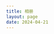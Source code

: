 ```yaml
---
title: 相册
layout: page
date: 2024-04-21
---
```



<div class="gallery-photos page">
    <img src="https://eeeeeeeeeeeeee.ee/img/loading.svg" style="display: block; margin: auto; width: 10px; height: 20px;">
</div>
<!-- 移除了 FancyBox 的 CSS 和 JS 引入 -->

<style>
/* 页面初始化 */
.page-title { display: none; }
.page-top-card { border-radius: 12px; }
/* 页面初始化结束 */
#article-container a img { margin: 0; border-radius: 0; width: 100%; }
.gallery-photos { width: 100%; margin-top: 10px; }
.gallery-photo { min-height: 5rem; width: 23.65%; padding: 4px; position: relative; }
.gallery-photo a { display: block; overflow: hidden; border: var(--leonus-border); }
.gallery-photo img { display: block; width: 100%; animation: fadeIn 1s; cursor: pointer; transition: all .4s ease-in-out !important; }
.gallery-photo span.photo-title, .gallery-photo span.photo-time { max-width: calc(100% - 7px); position: absolute; line-height: 1.8; left: 4px; font-size: 14px; background: rgba(0, 0, 0, 0.3); padding: 0px 8px; color: #fff; animation: fadeIn 1s; }
.gallery-photo span.photo-title { bottom: 4px; }
.gallery-photo span.photo-time { top: 4px; }
.gallery-photo:hover img { transform: scale(1.1); }
@media screen and (max-width: 1100px) {
    .gallery-photo { width: 33.3%; }
}
@media screen and (max-width: 900px) { .page-top-card { margin: 0; } }
@media screen and (max-width: 768px) {
    .gallery-photo { width: 45.65%; padding: 3px; }
    .gallery-photo span.photo-time { display: none; }
    .page-top-card { border-radius: 8px; }
    .gallery-photo span.photo-title { left: 3px; bottom: 3px; }
}
@keyframes fadeIn { 0% { opacity: 0; } 100% { opacity: 1; } }
</style>

<script>
if (1) {
    let url = 'https://memos.wangyunzi.com'; // 修改api
    fetch(url + '/api/v1/memo?creatorId=1&tag=相册')
        .then(res => res.json())
        .then(data => {
            let html = '',
                imgs = [];
            data.forEach(item => {
                let ls = item.content.match(/\!\[.*?\]\(.*?\)/g);
                if (ls) imgs = imgs.concat(ls);
                if (item.resourceList.length) {
                    item.resourceList.forEach(t => {
                        if (t.externalLink) imgs.push(`![](${t.externalLink})`);
                        else imgs.push(`![](${url}/o/r/${t.id}/${t.publicId}/${t.filename})`);
                    });
                }
            });

            if (imgs) imgs.forEach(item => {
                let img = item.replace(/!\[.*?\]\((.*?)\)/g, '$1'),
                    time, title, tat = item.replace(/!\[(.*?)\]\(.*?\)/g, '$1');
                if (tat.indexOf(' ') != -1) {
                    time = tat.split(' ')[0];
                    title = tat.split(' ')[1];
                } else title = tat;

                html += `<div class="gallery-photo"><a href="${img}" class="fancybox" data-thumb="${img}"><img class="no-lazyload photo-img" loading='lazy' decoding="async" src="${img}"></a>`;
                title ? html += `<span class="photo-title">${title}</span>` : '';
                time ? html += `<span class="photo-time">${time}</span>` : '';
                html += `</div>`;
            });

            document.querySelector('.gallery-photos.page').innerHTML = html;
            imgStatus.watch('.photo-img', () => { waterfall('.gallery-photos'); });
            window.Lately && Lately.init({ target: '.photo-time' });
        })
        .catch();
}
</script>
<script type="text/javascript" src="https://blog.wangyunzi.com/json/waterfall.min.js"></script>
<script type="text/javascript" src="https://blog.wangyunzi.com/json/imgStatus.min.js"></script>
<script type="text/javascript" src="https://blog.wangyunzi.com/json/lately.min.js"></script>
<script type="text/javascript" src="https://blog.wangyunzi.com/json/view-image.js"></script>

